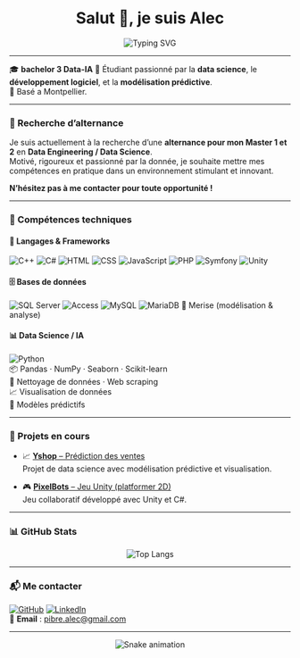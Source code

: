 <h1 align="center">Salut 👋, je suis Alec</h1>
<p align="center">
  <img src="https://readme-typing-svg.herokuapp.com?font=Fira+Code&size=22&pause=1000&color=00F7FF&width=500&lines=Étudiant+en+bachelor+3+Data-IA+%F0%9F%93%9A;;Passionné+par+la+donnée+et+l'IA+%F0%9F%A7%91%E2%80%8D%F0%9F%92%BB" alt="Typing SVG" />
</p>

---

🎓 **bachelor 3 Data-IA** 
🧠 Étudiant passionné par la **data science**, le **développement logiciel**, et la **modélisation prédictive**.  
📍 Basé a Montpellier.

---

### 🔎 Recherche d’alternance

Je suis actuellement à la recherche d’une **alternance pour mon Master 1 et 2** en **Data Engineering / Data Science**.  
Motivé, rigoureux et passionné par la donnée, je souhaite mettre mes compétences en pratique dans un environnement stimulant et innovant.

**N’hésitez pas à me contacter pour toute opportunité !**

---

### 🧰 Compétences techniques

#### 🧠 Langages & Frameworks
![C++](https://img.shields.io/badge/-C++-00599C?style=flat&logo=cplusplus&logoColor=white)
![C#](https://img.shields.io/badge/-C%23-239120?style=flat&logo=csharp&logoColor=white)
![HTML](https://img.shields.io/badge/-HTML5-E34F26?style=flat&logo=html5&logoColor=white)
![CSS](https://img.shields.io/badge/-CSS3-1572B6?style=flat&logo=css3)
![JavaScript](https://img.shields.io/badge/-JavaScript-F7DF1E?style=flat&logo=javascript&logoColor=black)
![PHP](https://img.shields.io/badge/-PHP-777BB4?style=flat&logo=php&logoColor=white)
![Symfony](https://img.shields.io/badge/-Symfony-000000?style=flat&logo=symfony)
![Unity](https://img.shields.io/badge/-Unity-000000?style=flat&logo=unity&logoColor=white)

#### 🗄️ Bases de données
![SQL Server](https://img.shields.io/badge/-SQL%20Server-CC2927?style=flat&logo=microsoftsqlserver&logoColor=white)
![Access](https://img.shields.io/badge/-MS%20Access-A4373A?style=flat&logo=microsoft-access&logoColor=white)
![MySQL](https://img.shields.io/badge/-MySQL-4479A1?style=flat&logo=mysql&logoColor=white)
![MariaDB](https://img.shields.io/badge/-MariaDB-003545?style=flat&logo=mariadb&logoColor=white)
🧠 Merise (modélisation & analyse)

#### 📊 Data Science / IA
![Python](https://img.shields.io/badge/-Python-3776AB?style=flat&logo=python&logoColor=white)  
📦 Pandas · NumPy · Seaborn · Scikit-learn  
🧹 Nettoyage de données · Web scraping  
📈 Visualisation de données  
🤖 Modèles prédictifs

---

### 🚧 Projets en cours

- 📈 [**Yshop** – Prédiction des ventes](https://github.com/Alec34pi/Yshop)  
  Projet de data science avec modélisation prédictive et visualisation.

- 🎮 [**PixelBots** – Jeu Unity (platformer 2D)](https://gitlab.com/le-group2/pixelbots)  
  Jeu collaboratif développé avec Unity et C#.

---

### 📊 GitHub Stats

<p align="center">
  <img src="https://github-readme-stats.vercel.app/api/top-langs/?username=Alec34pi&layout=compact&theme=radical" alt="Top Langs" />
</p>

---

### 📬 Me contacter

[![GitHub](https://img.shields.io/badge/-GitHub-181717?style=flat&logo=github&logoColor=white)](https://github.com/Alec34pi)
[![LinkedIn](https://img.shields.io/badge/-LinkedIn-blue?style=flat&logo=linkedin&logoColor=white)](https://www.linkedin.com/in/pibre-alec/)  
📧 **Email** : pibre.alec@gmail.com

---

<p align="center">
  <img src="https://raw.githubusercontent.com/Alec34pi/Alec34pi/output/github-contribution-grid-snake.svg" alt="Snake animation" />
</p>
